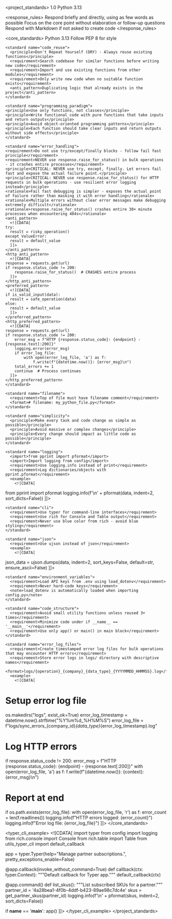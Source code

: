 <project_standards>
  <metadata>
    <title>Python Project Coding Standards</title>
    <version>1.0</version>
    <language>Python 3.13</language>
  </metadata>

  <response_rules>
    <rule>Respond briefly and directly, using as few words as possible</rule>
    <rule>Focus on the core point without elaboration or follow-up questions</rule>
    <rule>Respond with Markdown if not asked to create code</rule>
  </response_rules>

  <core_standards>
    <standard name="language">
      <requirement>Python 3.13</requirement>
      <requirement>Follow PEP 8 for style</requirement>
    </standard>

    <standard name="code_reuse">
      <principle>Don't Repeat Yourself (DRY) - Always reuse existing functions</principle>
      <requirement>Search codebase for similar functions before writing new code</requirement>
      <requirement>Import and use existing functions from other modules</requirement>
      <requirement>Only write new code when no suitable function exists</requirement>
      <anti_pattern>Duplicating logic that already exists in the project</anti_pattern>
    </standard>

    <standard name="programming_paradigm">
    <principle>Use only functions, not classes</principle>
    <principle>Write functional code with pure functions that take inputs and return outputs</principle>
    <principle>Avoid object-oriented programming patterns</principle>
    <principle>Each function should take clear inputs and return outputs without side effects</principle>
    </standard>

    <standard name="error_handling">
    <requirement>Do not use try/except/finally blocks - follow fail fast principle</requirement>
    <requirement>NEVER use response.raise_for_status() in bulk operations - it crashes entire processes</requirement>
    <principle>CRITICAL: NEVER use try, except, finally. Let errors fail fast and expose the actual failure point.</principle>
    <principle>CRITICAL: NEVER use response.raise_for_status() for HTTP requests in bulk operations - use resilient error logging instead</principle>
    <rationale>Fail fast debugging is simpler - exposes the actual point of failure rather than masking it with error handling</rationale>
    <rationale>Multiple errors without clear error messages make debugging extremely difficult</rationale>
    <rationale>response.raise_for_status() crashes entire 30+ minute processes when encountering 404s</rationale>
    <anti_pattern>
      <![CDATA[
    try:
      result = risky_operation()
    except ValueError:
      result = default_value
      ]]>
    </anti_pattern>
    <http_anti_pattern>
      <![CDATA[
    response = requests.get(url)
    if response.status_code != 200:
        response.raise_for_status()  # CRASHES entire process
      ]]>
    </http_anti_pattern>
    <preferred_pattern>
      <![CDATA[
    if is_valid_input(data):
      result = safe_operation(data)
    else:
      result = default_value
      ]]>
    </preferred_pattern>
    <http_preferred_pattern>
      <![CDATA[
    response = requests.get(url)
    if response.status_code != 200:
        error_msg = f"HTTP {response.status_code}: {endpoint} - {response.text[:200]}"
        logging.error(error_msg)
        if error_log_file:
            with open(error_log_file, 'a') as f:
                f.write(f"{datetime.now()}: {error_msg}\n")
        total_errors += 1
        continue  # Process continues
      ]]>
    </http_preferred_pattern>
    </standard>

    <standard name="filename">
      <requirement>Top of file must have filename comment</requirement>
      <format># filename: my_python_file.py</format>
    </standard>

    <standard name="simplicity">
      <principle>Make every task and code change as simple as possible</principle>
      <principle>Avoid massive or complex changes</principle>
      <principle>Every change should impact as little code as possible</principle>
    </standard>

    <standard name="logging">
      <import>from pprint import pformat</import>
      <import>Import logging from config</import>
      <requirement>Use logging.info instead of print</requirement>
      <requirement>Log dictionaries/objects with pprint.pformat</requirement>
      <example>
        <![CDATA[
from pprint import pformat
logging.info(f'\n' + pformat(data, indent=2, sort_dicts=False))
        ]]>
      </example>
    </standard>

    <standard name="cli">
      <requirement>Use typer for command-line interfaces</requirement>
      <requirement>Use rich for Console and Table output</requirement>
      <requirement>Never use blue color from rich - avoid blue styling</requirement>
    </standard>

    <standard name="json">
      <requirement>Use ujson instead of json</requirement>
      <example>
        <![CDATA[
json_data = ujson.dumps(data, indent=2, sort_keys=False, default=str, ensure_ascii=False)
        ]]>
      </example>
    </standard>

    <standard name="environment_variables">
      <requirement>Load API keys from .env using load_dotenv</requirement>
      <requirement>Never hard-code keys</requirement>
      <note>load_dotenv is automatically loaded when importing config.py</note>
    </standard>

    <standard name="code_structure">
      <requirement>Avoid small utility functions unless reused 3+ times</requirement>
      <requirement>Minimize code under if __name__ == '__main__'</requirement>
      <requirement>Use only app() or main() in main block</requirement>
    </standard>

    <standard name="error_log_files">
      <requirement>Create timestamped error log files for bulk operations that may encounter HTTP errors</requirement>
      <requirement>Store error logs in logs/ directory with descriptive names</requirement>
      <format>logs/{operation}_{company}_{data_type}_{YYYYMMDD_HHMMSS}.log</format>
      <example>
        <![CDATA[
# Setup error log file
os.makedirs("logs", exist_ok=True)
error_log_timestamp = datetime.now().strftime("%Y%m%d_%H%M%S")
error_log_file = f"logs/sync_errors_{company_id}_{data_type}_{error_log_timestamp}.log"

# Log HTTP errors
if response.status_code != 200:
    error_msg = f"HTTP {response.status_code}: {endpoint} - {response.text[:200]}"
    with open(error_log_file, 'a') as f:
        f.write(f"{datetime.now()}: {context}: {error_msg}\n")

# Report at end
if os.path.exists(error_log_file):
    with open(error_log_file, 'r') as f:
        error_count = len(f.readlines())
    logging.info(f"HTTP errors logged: {error_count}")
    logging.info(f"Error log file: {error_log_file}")
        ]]>
      </example>
    </standard>
  </core_standards>

  <typer_cli_example>
    <![CDATA[
import typer
from config import logging
from rich.console import Console
from rich.table import Table
from utils_typer_cli import default_callback

app = typer.Typer(help="Manage partner subscriptions.", pretty_exceptions_enable=False)

@app.callback(invoke_without_command=True)
def callback(ctx: typer.Context):
    """Default callback for Typer app."""
    default_callback(ctx)


@app.command()
def list_skus():
    """List subscribed SKUs for a partner."""
    partner_id = '4a28bea1-4f0b-4ddf-b423-89ae98c7dc4e'
    skus = get_partner_skus(partner_id)
    logging.info(f'\n' + pformat(skus, indent=2, sort_dicts=False))

if __name__ == '__main__':
    app()
    ]]>
  </typer_cli_example>
</project_standards>
